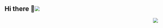 ## Hi there 👋<a href="#"><a target="_blank" href="http://mail.qq.com/cgi-bin/qm_share?t=qm_mailme&email=gvvn8_v3tLK6ssLk7frv4_vurOHt7w" style="text-decoration:none;"><img src="http://rescdn.qqmail.com/zh_CN/htmledition/images/function/qm_open/ico_mailme_22.png"/></a>
<img align="right" src="https://github-readme-stats-neon-psi-82.vercel.app/api?username=yeqiu6080&show_icons=true&hide_border=true&icon_color=586069&title_color=a0a9af">
</a>  
<!--
**yeqiu6080/yeqiu6080** is a ✨ _special_ ✨ repository because its `README.md` (this file) appears on your GitHub profile.

Here are some ideas to get you started:

- 🔭 I’m currently working on ...
- 🌱 I’m currently learning ...
- 👯 I’m looking to collaborate on ...
- 🤔 I’m looking for help with ...
- 💬 Ask me about ...
- 📫 How to reach me: ...
- 😄 Pronouns: ...
- ⚡ Fun fact: ...
-->

